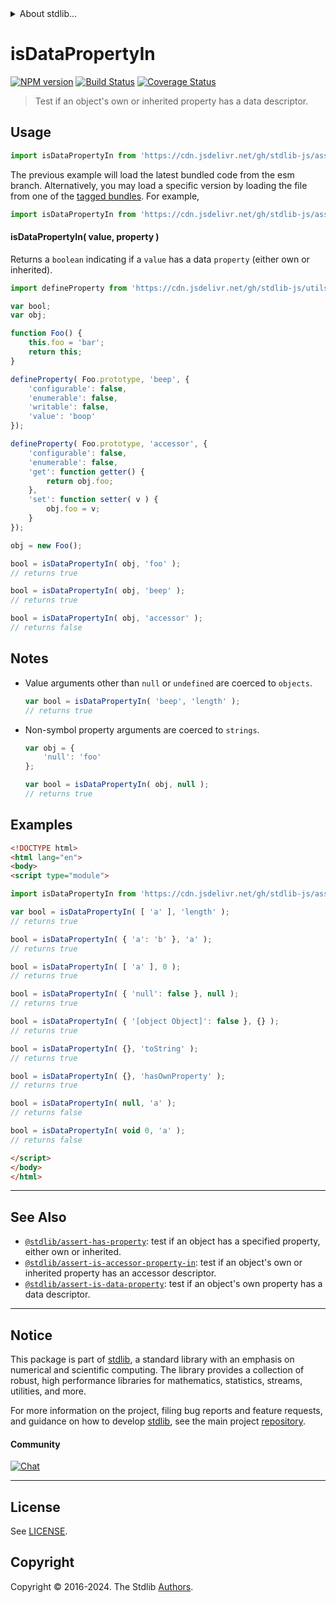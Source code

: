 <!--

@license Apache-2.0

Copyright (c) 2018 The Stdlib Authors.

Licensed under the Apache License, Version 2.0 (the "License");
you may not use this file except in compliance with the License.
You may obtain a copy of the License at

   http://www.apache.org/licenses/LICENSE-2.0

Unless required by applicable law or agreed to in writing, software
distributed under the License is distributed on an "AS IS" BASIS,
WITHOUT WARRANTIES OR CONDITIONS OF ANY KIND, either express or implied.
See the License for the specific language governing permissions and
limitations under the License.

-->


<details>
  <summary>
    About stdlib...
  </summary>
  <p>We believe in a future in which the web is a preferred environment for numerical computation. To help realize this future, we've built stdlib. stdlib is a standard library, with an emphasis on numerical and scientific computation, written in JavaScript (and C) for execution in browsers and in Node.js.</p>
  <p>The library is fully decomposable, being architected in such a way that you can swap out and mix and match APIs and functionality to cater to your exact preferences and use cases.</p>
  <p>When you use stdlib, you can be absolutely certain that you are using the most thorough, rigorous, well-written, studied, documented, tested, measured, and high-quality code out there.</p>
  <p>To join us in bringing numerical computing to the web, get started by checking us out on <a href="https://github.com/stdlib-js/stdlib">GitHub</a>, and please consider <a href="https://opencollective.com/stdlib">financially supporting stdlib</a>. We greatly appreciate your continued support!</p>
</details>

# isDataPropertyIn

[![NPM version][npm-image]][npm-url] [![Build Status][test-image]][test-url] [![Coverage Status][coverage-image]][coverage-url] <!-- [![dependencies][dependencies-image]][dependencies-url] -->

> Test if an object's own or inherited property has a data descriptor.



<section class="usage">

## Usage

```javascript
import isDataPropertyIn from 'https://cdn.jsdelivr.net/gh/stdlib-js/assert-is-data-property-in@esm/index.mjs';
```
The previous example will load the latest bundled code from the esm branch. Alternatively, you may load a specific version by loading the file from one of the [tagged bundles](https://github.com/stdlib-js/assert-is-data-property-in/tags). For example,

```javascript
import isDataPropertyIn from 'https://cdn.jsdelivr.net/gh/stdlib-js/assert-is-data-property-in@v0.2.2-esm/index.mjs';
```

#### isDataPropertyIn( value, property )

Returns a `boolean` indicating if a `value` has a data `property` (either own or inherited).

<!-- eslint-disable no-restricted-syntax -->

```javascript
import defineProperty from 'https://cdn.jsdelivr.net/gh/stdlib-js/utils-define-property@esm/index.mjs';

var bool;
var obj;

function Foo() {
    this.foo = 'bar';
    return this;
}

defineProperty( Foo.prototype, 'beep', {
    'configurable': false,
    'enumerable': false,
    'writable': false,
    'value': 'boop'
});

defineProperty( Foo.prototype, 'accessor', {
    'configurable': false,
    'enumerable': false,
    'get': function getter() {
        return obj.foo;
    },
    'set': function setter( v ) {
        obj.foo = v;
    }
});

obj = new Foo();

bool = isDataPropertyIn( obj, 'foo' );
// returns true

bool = isDataPropertyIn( obj, 'beep' );
// returns true

bool = isDataPropertyIn( obj, 'accessor' );
// returns false
```

</section>

<!-- /.usage -->

<section class="notes">

## Notes

-   Value arguments other than `null` or `undefined` are coerced to `objects`.

    ```javascript
    var bool = isDataPropertyIn( 'beep', 'length' );
    // returns true
    ```

-   Non-symbol property arguments are coerced to `strings`.

    ```javascript
    var obj = {
        'null': 'foo'
    };

    var bool = isDataPropertyIn( obj, null );
    // returns true
    ```

</section>

<!-- /.notes -->

<section class="examples">

## Examples

<!-- eslint-disable object-curly-newline -->

<!-- eslint no-undef: "error" -->

```html
<!DOCTYPE html>
<html lang="en">
<body>
<script type="module">

import isDataPropertyIn from 'https://cdn.jsdelivr.net/gh/stdlib-js/assert-is-data-property-in@esm/index.mjs';

var bool = isDataPropertyIn( [ 'a' ], 'length' );
// returns true

bool = isDataPropertyIn( { 'a': 'b' }, 'a' );
// returns true

bool = isDataPropertyIn( [ 'a' ], 0 );
// returns true

bool = isDataPropertyIn( { 'null': false }, null );
// returns true

bool = isDataPropertyIn( { '[object Object]': false }, {} );
// returns true

bool = isDataPropertyIn( {}, 'toString' );
// returns true

bool = isDataPropertyIn( {}, 'hasOwnProperty' );
// returns true

bool = isDataPropertyIn( null, 'a' );
// returns false

bool = isDataPropertyIn( void 0, 'a' );
// returns false

</script>
</body>
</html>
```

</section>

<!-- /.examples -->

<!-- Section for related `stdlib` packages. Do not manually edit this section, as it is automatically populated. -->

<section class="related">

* * *

## See Also

-   <span class="package-name">[`@stdlib/assert-has-property`][@stdlib/assert/has-property]</span><span class="delimiter">: </span><span class="description">test if an object has a specified property, either own or inherited.</span>
-   <span class="package-name">[`@stdlib/assert-is-accessor-property-in`][@stdlib/assert/is-accessor-property-in]</span><span class="delimiter">: </span><span class="description">test if an object's own or inherited property has an accessor descriptor.</span>
-   <span class="package-name">[`@stdlib/assert-is-data-property`][@stdlib/assert/is-data-property]</span><span class="delimiter">: </span><span class="description">test if an object's own property has a data descriptor.</span>

</section>

<!-- /.related -->

<!-- Section for all links. Make sure to keep an empty line after the `section` element and another before the `/section` close. -->


<section class="main-repo" >

* * *

## Notice

This package is part of [stdlib][stdlib], a standard library with an emphasis on numerical and scientific computing. The library provides a collection of robust, high performance libraries for mathematics, statistics, streams, utilities, and more.

For more information on the project, filing bug reports and feature requests, and guidance on how to develop [stdlib][stdlib], see the main project [repository][stdlib].

#### Community

[![Chat][chat-image]][chat-url]

---

## License

See [LICENSE][stdlib-license].


## Copyright

Copyright &copy; 2016-2024. The Stdlib [Authors][stdlib-authors].

</section>

<!-- /.stdlib -->

<!-- Section for all links. Make sure to keep an empty line after the `section` element and another before the `/section` close. -->

<section class="links">

[npm-image]: http://img.shields.io/npm/v/@stdlib/assert-is-data-property-in.svg
[npm-url]: https://npmjs.org/package/@stdlib/assert-is-data-property-in

[test-image]: https://github.com/stdlib-js/assert-is-data-property-in/actions/workflows/test.yml/badge.svg?branch=v0.2.2
[test-url]: https://github.com/stdlib-js/assert-is-data-property-in/actions/workflows/test.yml?query=branch:v0.2.2

[coverage-image]: https://img.shields.io/codecov/c/github/stdlib-js/assert-is-data-property-in/main.svg
[coverage-url]: https://codecov.io/github/stdlib-js/assert-is-data-property-in?branch=main

<!--

[dependencies-image]: https://img.shields.io/david/stdlib-js/assert-is-data-property-in.svg
[dependencies-url]: https://david-dm.org/stdlib-js/assert-is-data-property-in/main

-->

[chat-image]: https://img.shields.io/gitter/room/stdlib-js/stdlib.svg
[chat-url]: https://app.gitter.im/#/room/#stdlib-js_stdlib:gitter.im

[stdlib]: https://github.com/stdlib-js/stdlib

[stdlib-authors]: https://github.com/stdlib-js/stdlib/graphs/contributors

[umd]: https://github.com/umdjs/umd
[es-module]: https://developer.mozilla.org/en-US/docs/Web/JavaScript/Guide/Modules

[deno-url]: https://github.com/stdlib-js/assert-is-data-property-in/tree/deno
[deno-readme]: https://github.com/stdlib-js/assert-is-data-property-in/blob/deno/README.md
[umd-url]: https://github.com/stdlib-js/assert-is-data-property-in/tree/umd
[umd-readme]: https://github.com/stdlib-js/assert-is-data-property-in/blob/umd/README.md
[esm-url]: https://github.com/stdlib-js/assert-is-data-property-in/tree/esm
[esm-readme]: https://github.com/stdlib-js/assert-is-data-property-in/blob/esm/README.md
[branches-url]: https://github.com/stdlib-js/assert-is-data-property-in/blob/main/branches.md

[stdlib-license]: https://raw.githubusercontent.com/stdlib-js/assert-is-data-property-in/main/LICENSE

<!-- <related-links> -->

[@stdlib/assert/has-property]: https://github.com/stdlib-js/assert-has-property/tree/esm

[@stdlib/assert/is-accessor-property-in]: https://github.com/stdlib-js/assert-is-accessor-property-in/tree/esm

[@stdlib/assert/is-data-property]: https://github.com/stdlib-js/assert-is-data-property/tree/esm

<!-- </related-links> -->

</section>

<!-- /.links -->
